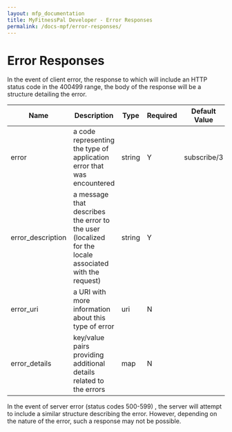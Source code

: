 ```yaml
---
layout: mfp_documentation
title: MyFitnessPal Developer - Error Responses
permalink: /docs-mpf/error-responses/
---
```


# Error Responses

In the event of client error, the response to which will include an HTTP status code in the 400­499 range, the body of the response will be a structure detailing the error.

**Name** | **Description** | **Type** | **Required** | **Default Value**
 --- | --- | --- | --- | --- 
 error | a code representing the type of application error that was encountered | string | Y | subscribe/3
 error_description | a message that describes the error to the user (localized for the locale associated with the request) | string | Y |
 error_uri | a URI with more information about this type of error | uri | N |
 error_details | key/value pairs providing additional details related to the errors | map | N |
 
 In the event of server error (status codes 5​00-599)​ , the server will attempt to include a similar structure describing the error. However, depending on the nature of the error, such a response may not be possible.